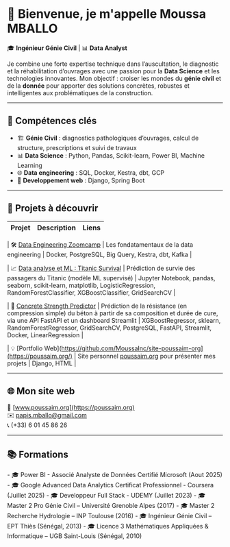 # 👋 Bienvenue, je m'appelle Moussa MBALLO

🎓 **Ingénieur Génie Civil** | 📊 **Data Analyst**

Je combine une forte expertise technique dans l’auscultation, le diagnostic et la réhabilitation d’ouvrages avec une passion pour la **Data Science** et les technologies innovantes. 
Mon objectif : croiser les mondes du **génie civil** et de la **donnée** pour apporter des solutions concrètes, robustes et intelligentes aux problématiques de la construction.

---

## 🚀 Compétences clés

- 🏗️ **Génie Civil** : diagnostics pathologiques d’ouvrages, calcul de structure, prescriptions et suivi de travaux
- 📊 **Data Science** : Python, Pandas, Scikit-learn, Power BI, Machine Learning
- 🌐 **Data engineering** : SQL, Docker, Kestra, dbt, GCP
- 🔗 **Developpement web** : Django, Spring Boot

---

## 📂 Projets à découvrir

| Projet | Description | Liens |
|--------|-------------|-------|

| 🛠️ [Data Engineering Zoomcamp](https://github.com/MoussaInc/data-engineering-zoomcamp-2025) | Les fondatamentaux de la data engineering | Docker, PostgreSQL, Big Query, Kestra, dbt, Kafka |

| 📈 [Data analyse et ML : Titanic Survival](https://github.com/MoussaInc/Data-analyse-et-ML) | Prédiction de survie des passagers du Titanic (modèle ML supervisé) | Jupyter Notebook, pandas, seaborn, scikit-learn, matplotlib, LogisticRegression, RandomForestClassifier, XGBoostClassifier, GridSearchCV |

| 🧱 [Concrete Strength Predictor](https://github.com/MoussaInc/Data-analyse-et-ML/tree/main/projets/2-concrete_strength_project) | Prédiction de la résistance (en compression simple) du béton à partir de sa composition et durée de cure, via une API FastAPI et un dashboard Streamlit | XGBoostRegressor, sklearn, RandomForestRegressor, GridSearchCV, PostgreSQL, FastAPI, Streamlit, Docker, LinearRegression |

<!--| 🧱 [Diagnostic Assainissement DEA93](https://github.com/MoussaInc/dea93-diagnostics) | Réhabilitation de réseaux pour la Seine-Saint-Denis | Power BI, Génie Civil |

| 📊 [Dashboard Power BI](https://github.com/MoussaInc/powerbi-assainissement) | Visualisation de données techniques de terrain | Power BI |
-->
| 💡 [Portfolio Web](https://github.com/MoussaInc/site-poussaim-org](https://poussaim.org/) | Site personnel [poussaim.org](https://poussaim.org) pour présenter mes projets | Django, HTML |


---

## 🌐 Mon site web

🔗 [www.poussaim.org](https://poussaim.org)  
✉️ papis.mballo@gmail.com  
📞 (+33) 6 01 45 86 26

---

## 📚 Formations
<!--
- 🎓 Data engineer - Data Engineering Zoomcamp (Decembre 2025)
--!>

- 🎓 Power BI - Associé Analyste de Données Certifié Microsoft (Aout 2025) 
- 🎓 Google Advanced Data Analytics Certificat Professionnel - Coursera (Juillet 2025)
- 🎓 Developpeur Full Stack - UDEMY (Juillet 2023)  
- 🎓 Master 2 Pro Génie Civil – Université Grenoble Alpes (2017)  
- 🎓 Master 2 Recherche Hydrologie – INP Toulouse (2016)
- 🎓 Ingénieur Génie Civil – EPT Thiès (Sénégal, 2013)  
- 🎓 Licence 3 Mathématiques Appliquées & Informatique – UGB Saint-Louis (Sénégal, 2010)
